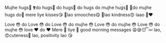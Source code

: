 Mujhe hugs🤗 ❣️do hugs🤗 do hugs🤗 do hugs do mujhe hugs🤗 💞do mujhe hugs do🤗
mere liye kisses😘 💋lao smooches😋 💓lao kindness😍 laao 🥰❤️


Love 😳 do Love 😳 do Love 😳 do mujhe 😳 Love 😳 do mujhe 😳 Love 😳 do mujhe 😳 love ❤ do ❤
Mere 👻 liye 🤩 good morning messages 😩😪😴💤 lao, 😍cuteness🥰 lao, positivity lao 😘
